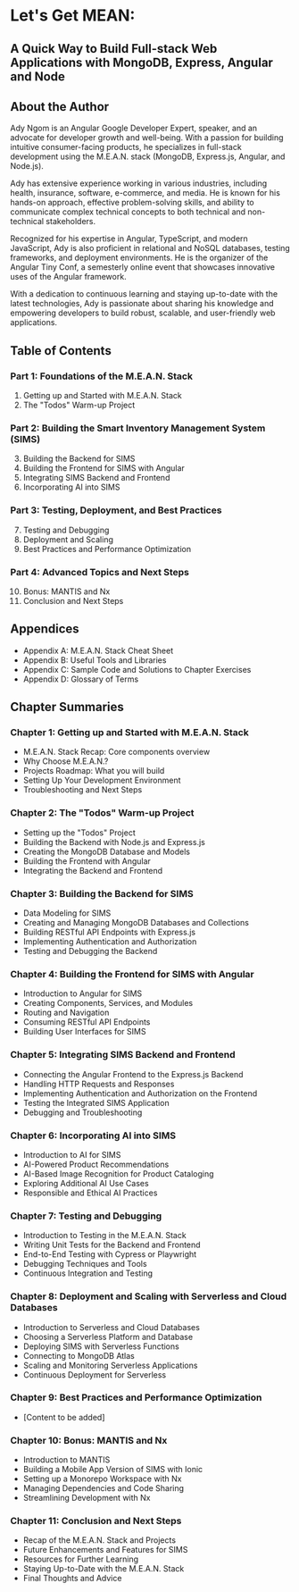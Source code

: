 # Let's Get MEAN: 
## A Quick Way to Build Full-stack Web Applications with MongoDB, Express, Angular and Node

## About the Author

Ady Ngom is an Angular Google Developer Expert, speaker, and an advocate for developer growth and well-being. With a passion for building intuitive consumer-facing products, he specializes in full-stack development using the M.E.A.N. stack (MongoDB, Express.js, Angular, and Node.js).

Ady has extensive experience working in various industries, including health, insurance, software, e-commerce, and media. He is known for his hands-on approach, effective problem-solving skills, and ability to communicate complex technical concepts to both technical and non-technical stakeholders.

Recognized for his expertise in Angular, TypeScript, and modern JavaScript, Ady is also proficient in relational and NoSQL databases, testing frameworks, and deployment environments. He is the organizer of the Angular Tiny Conf, a semesterly online event that showcases innovative uses of the Angular framework.

With a dedication to continuous learning and staying up-to-date with the latest technologies, Ady is passionate about sharing his knowledge and empowering developers to build robust, scalable, and user-friendly web applications.

## Table of Contents

### Part 1: Foundations of the M.E.A.N. Stack
1. Getting up and Started with M.E.A.N. Stack
2. The "Todos" Warm-up Project

### Part 2: Building the Smart Inventory Management System (SIMS)
3. Building the Backend for SIMS
4. Building the Frontend for SIMS with Angular
5. Integrating SIMS Backend and Frontend
6. Incorporating AI into SIMS

### Part 3: Testing, Deployment, and Best Practices
7. Testing and Debugging
8. Deployment and Scaling
9. Best Practices and Performance Optimization

### Part 4: Advanced Topics and Next Steps
10. Bonus: MANTIS and Nx
11. Conclusion and Next Steps

## Appendices
- Appendix A: M.E.A.N. Stack Cheat Sheet
- Appendix B: Useful Tools and Libraries
- Appendix C: Sample Code and Solutions to Chapter Exercises
- Appendix D: Glossary of Terms

## Chapter Summaries

### Chapter 1: Getting up and Started with M.E.A.N. Stack
- M.E.A.N. Stack Recap: Core components overview
- Why Choose M.E.A.N.?
- Projects Roadmap: What you will build
- Setting Up Your Development Environment
- Troubleshooting and Next Steps

### Chapter 2: The "Todos" Warm-up Project
- Setting up the "Todos" Project
- Building the Backend with Node.js and Express.js
- Creating the MongoDB Database and Models
- Building the Frontend with Angular
- Integrating the Backend and Frontend

### Chapter 3: Building the Backend for SIMS
- Data Modeling for SIMS
- Creating and Managing MongoDB Databases and Collections
- Building RESTful API Endpoints with Express.js
- Implementing Authentication and Authorization
- Testing and Debugging the Backend

### Chapter 4: Building the Frontend for SIMS with Angular
- Introduction to Angular for SIMS
- Creating Components, Services, and Modules
- Routing and Navigation
- Consuming RESTful API Endpoints
- Building User Interfaces for SIMS

### Chapter 5: Integrating SIMS Backend and Frontend
- Connecting the Angular Frontend to the Express.js Backend
- Handling HTTP Requests and Responses
- Implementing Authentication and Authorization on the Frontend
- Testing the Integrated SIMS Application
- Debugging and Troubleshooting

### Chapter 6: Incorporating AI into SIMS
- Introduction to AI for SIMS
- AI-Powered Product Recommendations
- AI-Based Image Recognition for Product Cataloging
- Exploring Additional AI Use Cases
- Responsible and Ethical AI Practices

### Chapter 7: Testing and Debugging
- Introduction to Testing in the M.E.A.N. Stack
- Writing Unit Tests for the Backend and Frontend
- End-to-End Testing with Cypress or Playwright
- Debugging Techniques and Tools
- Continuous Integration and Testing

### Chapter 8: Deployment and Scaling with Serverless and Cloud Databases
- Introduction to Serverless and Cloud Databases
- Choosing a Serverless Platform and Database
- Deploying SIMS with Serverless Functions
- Connecting to MongoDB Atlas
- Scaling and Monitoring Serverless Applications
- Continuous Deployment for Serverless

### Chapter 9: Best Practices and Performance Optimization
- [Content to be added]

### Chapter 10: Bonus: MANTIS and Nx
- Introduction to MANTIS
- Building a Mobile App Version of SIMS with Ionic
- Setting up a Monorepo Workspace with Nx
- Managing Dependencies and Code Sharing
- Streamlining Development with Nx

### Chapter 11: Conclusion and Next Steps
- Recap of the M.E.A.N. Stack and Projects
- Future Enhancements and Features for SIMS
- Resources for Further Learning
- Staying Up-to-Date with the M.E.A.N. Stack
- Final Thoughts and Advice
